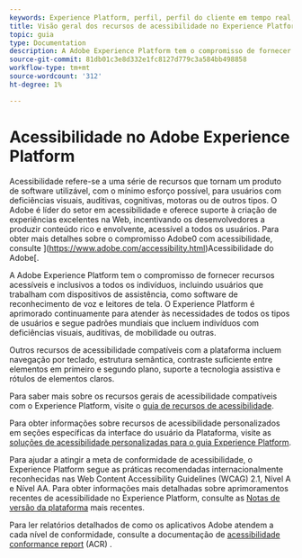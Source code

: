 ```yaml
---
keywords: Experience Platform, perfil, perfil do cliente em tempo real, solução de problemas, API, perfil unificado, perfil unificado, unificado, perfil, rtcp, gráficos XDM
title: Visão geral dos recursos de acessibilidade no Experience Platform
topic: guia
type: Documentation
description: A Adobe Experience Platform tem o compromisso de fornecer recursos acessíveis e inclusivos para todos os indivíduos.
source-git-commit: 81db01c3e8d332e1fc8127d779c3a584bb498858
workflow-type: tm+mt
source-wordcount: '312'
ht-degree: 1%

---
```



# Acessibilidade no Adobe Experience Platform

Acessibilidade refere-se a uma série de recursos que tornam um produto de software utilizável, com o mínimo esforço possível, para usuários com deficiências visuais, auditivas, cognitivas, motoras ou de outros tipos. O Adobe é líder do setor em acessibilidade e oferece suporte à criação de experiências excelentes na Web, incentivando os desenvolvedores a produzir conteúdo rico e envolvente, acessível a todos os usuários. Para obter mais detalhes sobre o compromisso Adobe0 com acessibilidade, consulte ](https://www.adobe.com/accessibility.html)Acessibilidade do Adobe[.

A Adobe Experience Platform tem o compromisso de fornecer recursos acessíveis e inclusivos a todos os indivíduos, incluindo usuários que trabalham com dispositivos de assistência, como software de reconhecimento de voz e leitores de tela. O Experience Platform é aprimorado continuamente para atender às necessidades de todos os tipos de usuários e segue padrões mundiais que incluem indivíduos com deficiências visuais, auditivas, de mobilidade ou outras.

Outros recursos de acessibilidade compatíveis com a plataforma incluem navegação por teclado, estrutura semântica, contraste suficiente entre elementos em primeiro e segundo plano, suporte a tecnologia assistiva e rótulos de elementos claros.

Para saber mais sobre os recursos gerais de acessibilidade compatíveis com o Experience Platform, visite o [guia de recursos de acessibilidade](features.md).

Para obter informações sobre recursos de acessibilidade personalizados em seções específicas da interface do usuário da Plataforma, visite as [soluções de acessibilidade personalizadas para o guia Experience Platform](custom.md).

Para ajudar a atingir a meta de conformidade de acessibilidade, o Experience Platform segue as práticas recomendadas internacionalmente reconhecidas nas Web Content Accessibility Guidelines (WCAG) 2.1, Nível A e Nível AA. Para obter informações mais detalhadas sobre aprimoramentos recentes de acessibilidade no Experience Platform, consulte as [Notas de versão da plataforma](../release-notes/latest/latest.md) mais recentes.

Para ler relatórios detalhados de como os aplicativos Adobe atendem a cada nível de conformidade, consulte a documentação de [acessibilidade conformance report](https://www.adobe.com/accessibility/compliance.html) (ACR) .